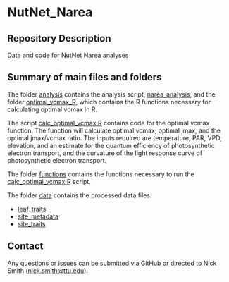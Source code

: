 # NutNet_Narea

## Repository Description
Data and code for NutNet Narea analyses

## Summary of main files and folders
The folder [analysis](analysis) contains the analysis script, [narea_analysis](narea_analysis), and the folder [optimal_vcmax_R](optimal_vcmax_R), which contains the R functions necessary for calculating optimal vcmax in R.

The script [calc_optimal_vcmax.R](calc_optimal_vcmax.R) contains code for the optimal vcmax function. The function will calculate optimal vcmax, optimal jmax, and the optimal jmax/vcmax ratio. The inputs required are temperature, PAR, VPD, elevation, and an estimate for the quantum efficiency of photosynthetic electron transport, and the curvature of the light response curve of photosynthetic electron transport.

The folder [functions](functions) contains the functions necessary to run the [calc_optimal_vcmax.R](calc_optimal_vcmax.R) script.

The folder [data](data) contains the processed data files: 

- [leaf_traits](leaf_traits)
- [site_metadata](site_metadata)
- [site_traits](site_traits)

## Contact
Any questions or issues can be submitted via GitHub or directed to Nick Smith (nick.smith@ttu.edu).
